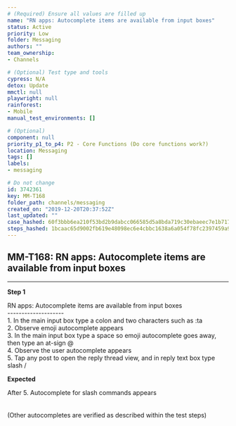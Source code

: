 ```yaml
---
# (Required) Ensure all values are filled up
name: "RN apps: Autocomplete items are available from input boxes"
status: Active
priority: Low
folder: Messaging
authors: ""
team_ownership: 
- Channels

# (Optional) Test type and tools
cypress: N/A
detox: Update
mmctl: null
playwright: null
rainforest: 
- Mobile
manual_test_environments: []

# (Optional)
component: null
priority_p1_to_p4: P2 - Core Functions (Do core functions work?)
location: Messaging
tags: []
labels: 
- messaging

# Do not change
id: 3742361
key: MM-T168
folder_path: channels/messaging
created_on: "2019-12-20T20:37:52Z"
last_updated: ""
case_hashed: 60f3bbb6ea210f53bd2b9dabcc066585d5a8bda719c30ebaeec7e1b71740e55083ff123b485c83d71ff493aeaf44478c
steps_hashed: 1bcaac65d9002fb619e48098ec6e4cbbc1638a6a054f78fc2397459a9b15bfafb3c3821682b4929537183f7bd5ae845a
---
```


## MM-T168: RN apps: Autocomplete items are available from input boxes

---

**Step 1**

RN apps: Autocomplete items are available from input boxes\
\--------------------\
1\. In the main input box type a colon and two characters such as :ta\
2\. Observe emoji autocomplete appears\
3\. In the main input box type a space so emoji autocomplete goes away, then type an at-sign @\
4\. Observe the user autocomplete appears\
5\. Tap any post to open the reply thread view, and in reply text box type slash /

**Expected**

After 5. Autocomplete for slash commands appears\
\
\
(Other autocompletes are verified as described within the test steps)
